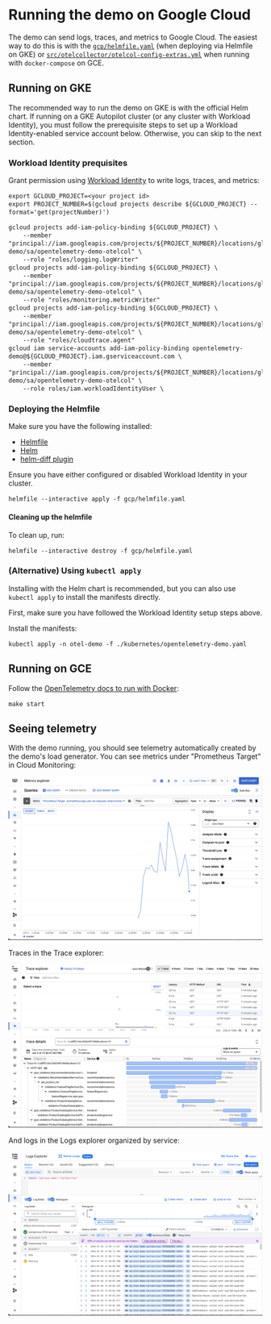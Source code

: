 # Running the demo on Google Cloud

The demo can send logs, traces, and metrics to Google Cloud. The easiest way to
do this is with the [`gcp/helmfile.yaml`](gcp/helmfile.yaml) (when
deploying via Helmfile on GKE) or
[`src/otelcollector/otelcol-config-extras.yml`](src/otelcollector/otelcol-config-extras.yml)
when running with `docker-compose` on GCE.

## Running on GKE

The recommended way to run the demo on GKE is with the official Helm chart. If
running on a GKE Autopilot cluster (or any cluster with Workload Identity), you
must follow the prerequisite steps to set up a Workload Identity-enabled service
account below. Otherwise, you can skip to the next section.

### Workload Identity prequisites

Grant permission using [Workload
Identity](https://cloud.google.com/kubernetes-engine/docs/how-to/workload-identity#authenticating_to)
to write logs, traces, and metrics:

```console
export GCLOUD_PROJECT=<your project id>
export PROJECT_NUMBER=$(gcloud projects describe ${GCLOUD_PROJECT} --format='get(projectNumber)')
```

```console
gcloud projects add-iam-policy-binding ${GCLOUD_PROJECT} \
    --member "principal://iam.googleapis.com/projects/${PROJECT_NUMBER}/locations/global/workloadIdentityPools/${PROJECT_ID}.svc.id.goog/subject/ns/otel-demo/sa/opentelemetry-demo-otelcol" \
    --role "roles/logging.logWriter"
gcloud projects add-iam-policy-binding ${GCLOUD_PROJECT} \
    --member "principal://iam.googleapis.com/projects/${PROJECT_NUMBER}/locations/global/workloadIdentityPools/${PROJECT_ID}.svc.id.goog/subject/ns/otel-demo/sa/opentelemetry-demo-otelcol" \
    --role "roles/monitoring.metricWriter"
gcloud projects add-iam-policy-binding ${GCLOUD_PROJECT} \
    --member "principal://iam.googleapis.com/projects/${PROJECT_NUMBER}/locations/global/workloadIdentityPools/${PROJECT_ID}.svc.id.goog/subject/ns/otel-demo/sa/opentelemetry-demo-otelcol" \
    --role "roles/cloudtrace.agent"
gcloud iam service-accounts add-iam-policy-binding opentelemetry-demo@${GCLOUD_PROJECT}.iam.gserviceaccount.com \
    --member "principal://iam.googleapis.com/projects/${PROJECT_NUMBER}/locations/global/workloadIdentityPools/${PROJECT_ID}.svc.id.goog/subject/ns/otel-demo/sa/opentelemetry-demo-otelcol" \
    --role roles/iam.workloadIdentityUser \
```

### Deploying the Helmfile

Make sure you have the following installed:

* [Helmfile](https://helmfile.readthedocs.io/en/stable/#installation)
* [Helm](https://helm.sh/docs/intro/install/)
* [helm-diff plugin](https://github.com/databus23/helm-diff)

Ensure you have either configured or disabled Workload Identity in your cluster.

```console
helmfile --interactive apply -f gcp/helmfile.yaml
```

#### Cleaning up the helmfile

To clean up, run:

```console
helmfile --interactive destroy -f gcp/helmfile.yaml
```

### (Alternative) Using `kubectl apply`

Installing with the Helm chart is recommended, but you can also use `kubectl
apply` to install the manifests directly.

First, make sure you have followed the Workload Identity setup steps above.

Install the manifests:

```console
kubectl apply -n otel-demo -f ./kubernetes/opentelemetry-demo.yaml
```

## Running on GCE

Follow the [OpenTelemetry docs to run with Docker](https://opentelemetry.io/docs/demo/docker-deployment/):

```console
make start
```

## Seeing telemetry

With the demo running, you should see telemetry automatically created by the
demo's load generator. You can see metrics under "Prometheus Target" in Cloud
Monitoring:

![metrics](gcp_metrics.png)

Traces in the Trace explorer:

![traces](gcp_traces.png)

And logs in the Logs explorer organized by service:

![logs](gcp_logs.png)
